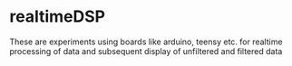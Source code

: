 realtimeDSP
===========

These are experiments using boards like arduino, teensy etc. for realtime processing of data and subsequent display of unfiltered and filtered data

